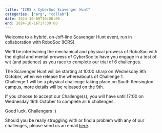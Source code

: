 ```yaml
---
title: "ICRS x CyberSoc Scavenger Hunt"
categories: ["arg", "collab"]
date: 2024-10-09T10:00:00
end: 2024-10-16T17:00:00
---
```


Welcome to a hybrid, on-/off-line Scavenger Hunt event, run in collaboration with RoboSoc (ICRS).
<!--more-->
We'll be intertwining the mechanical and physical prowess of RoboSoc with the digital and mental prowess of CyberSoc to have you engage in a test of wit (and patience) as you race to complete our trial of 6 challenges.

The Scavenger Hunt will be starting at 10:00 sharp on Wednesday 9th October, when we release the whereabouts of Challenge 1.\
Challenge 1 will be a physical challenge taking place on South Kensington campus, more details will be released on the 9th.

If you choose to accept our Challenge(s), you will have until 17:00 on Wednesday 16th October to complete all 6 challenges.

Good luck, Challengers \:)

Should you be really struggling with or find a problem with any of our challenges, please send us an email <a href="mailto:fssh-help@iccybersoc.org">here</a>.

